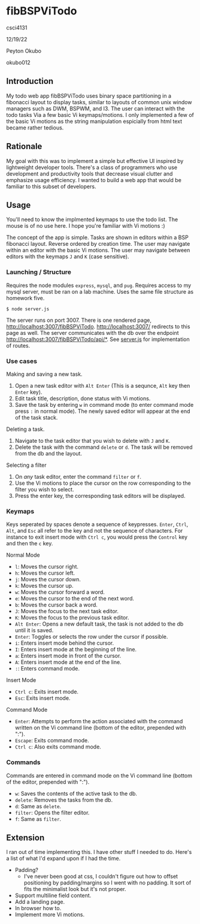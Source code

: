 # fibBSPViTodo

csci4131

12/19/22

Peyton Okubo

okubo012

## Introduction
My todo web app fibBSPViTodo uses binary space partitioning in a fibonacci layout to display tasks, similar to layouts of common unix window managers such as DWM, BSPWM, and I3. The user can interact with the todo tasks Via a few basic Vi keymaps/motions. I only implemented a few of the basic Vi motions as the string manipulation espicially from html text became rather tedious.


## Rationale
My goal with this was to implement a simple but effective UI inspired by lightweight developer tools. There's a class of programmers who use development and productivity tools that decrease visual clutter and emphasize usage efficiency. I wanted to build a web app that would be familiar to this subset of developers.


## Usage
You'll need to know the implmented keymaps to use the todo list. The mouse is of no use here. I hope you're familiar with Vi motions :)

The concept of the app is simple. Tasks are shown in editors within a BSP fibonacci layout. Reverse ordered by creation time. The user may navigate within an editor with the basic Vi motions. The user may navigate between editors with the keymaps `J` and `K` (case sensitive).

### Launching / Structure
Requires the node modules `express`, `mysql`, and `pug`. Requires access to my mysql server, must be ran on a lab machine. Uses the same file structure as homework five.
```
$ node server.js
```
The server runs on port 3007. There is one rendered page, [http://localhost:3007/fibBSPViTodo](http://localhost:3007/fibBSPViTodo). [http://localhost:3007/](http://localhost:3007/) redirects to this page as well. The server communicates with the db over the endpoint [http://localhost:3007/fibBSPViTodo/api/\*](http://localhost:3007/fibBSPViTodo/api/). See [server.js](server.js) for implementation of routes.

### Use cases
Making and saving a new task.
1. Open a new task editor with `Alt Enter` (This is a sequnce, `Alt` key then `Enter` key).
2. Edit task title, description, done status with Vi motions.
3. Save the task by entering `w` in command mode (to enter command mode press `:` in normal mode). The newly saved editor will appear at the end of the task stack.

Deleting a task.
1. Navigate to the task editor that you wish to delete with `J` and `K`.
2. Delete the task with the command `delete` or `d`. The task will be removed from the db and the layout.

Selecting a filter
1. On *any* task editor, enter the command `filter` or `f`.
2. Use the Vi motions to place the cursor on the row corresponding to the filter you wish to select.
3. Press the enter key, the corresponding task editors will be displayed.

### Keymaps
Keys seperated by spaces denote a sequence of keypresses. `Enter`, `Ctrl`, `Alt`, and `Esc` all refer to the key and not the sequence of characters. For instance to exit insert mode with `Ctrl c`, you would press the `Control` key and then the `c` key.

Normal Mode
* `l`: Moves the cursor right.
* `h`: Moves the cursor left.
* `j`: Moves the cursor down.
* `k`: Moves the cursor up.
* `w`: Moves the cursor forward a word.
* `e`: Moves the cursor to the end of the next word.
* `b`: Moves the cursor back a word.
* `J`: Moves the focus to the next task editor.
* `K`: Moves the focus to the previous task editor.
* `Alt Enter`: Opens a new default task, the task is not added to the db until it is saved.
* `Enter`: Toggles or selects the row under the cursor if possible.
* `i`: Enters insert mode behind the cursor.
* `I`: Enters insert mode at the beginning of the line.
* `a`: Enters insert mode in front of the cursor.
* `A`: Enters insert mode at the end of the line.
* `:`: Enters command mode.

Insert Mode
* `Ctrl c`: Exits insert mode.
* `Esc`: Exits insert mode.

Command Mode
* `Enter`: Attempts to perform the action associated with the command written on the Vi command line (bottom of the editor, prepended with ":").
* `Escape`: Exits command mode.
* `Ctrl c`: Also exits command mode.

### Commands
Commands are entered in command mode on the Vi command line (bottom of the editor, prepended with ":").
* `w`: Saves the contents of the active task to the db.
* `delete`: Removes the tasks from the db.
* `d`: Same as `delete`.
* `filter`: Opens the filter editor.
* `f`: Same as `filter`.


## Extension
I ran out of time implementing this. I have other stuff I needed to do. Here's a list of what I'd expand upon if I had the time.
  * Padding?
    * I've never been good at css, I couldn't figure out how to offset positioning by padding/margins so I went with no padding. It sort of fits the minimalist look but it's not proper.
  * Support multiline field content.
  * Add a landing page.
  * In browser how to.
  * Implement more Vi motions.
  
